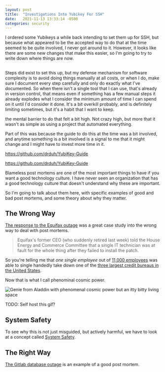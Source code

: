 ```yaml
---
layout: post
title:  "Investigations Into Yubikey For SSH"
date:   2021-11-13 13:33:14 -0500
categories: security
---
```

I ordered some Yubikeys a while back intending to set them up for SSH, but
because what appeared to be the accepted way to do that at the time seemed to be
quite involved, I never got around to it. However, it looks like there are some
new changes that make this easier, so I'm going to try to write down where
things are now.

## 



Steps did exist to set this up, but my defense mechanism for software complexity
is to avoid doing things manually at all costs, or when I do, make sure I
document every step carefully and only do exactly what I've documented. So when
there isn't a single tool that I can use, that's already in version control,
that means even if something has a few manual steps it already explodes what I
consider the minimum amount of time I can spend on it until I'd consider it
done. It's a bit overkill probably, and is definitely limiting sometimes, but
it's a habit that I want to keep.



the
mental barrier to do that felt a bit high. Not crazy high, but more that it
wasn't as simple as using a project that automated everything.



Part of this was because the guide to do this at the time was
a bit involved, and anytime something is a bit involved is a signal to me that
it might change and I might have to invest more time in it.



https://github.com/drduh/YubiKey-Guide


https://github.com/drduh/YubiKey-Guide


Blameless post mortems are one of the most important things to have if you want
a good technology culture.  I have never seen an organization that has a good
technology culture that doesn't understand why these are important.

So I'm going to talk about them here, with specific examples of good and bad
post mortems, and some theory about why they matter.

## The Wrong Way

[The response to the Equifax
outage](https://www.engadget.com/2017/10/03/former-equifax-ceo-blames-breach-on-one-it-employee/)
was a great case study into the wrong way to deal with post mortems.

> Equifax's former CEO (who suddenly retired last week) told the House Energy
> and Commerce Committee that a single IT technician was at fault for the whole
> thing after they failed to install the patch.

So you're telling me that *one single employee* out of [11,000
employees](https://www.equifax.com/about-equifax/company-profile/) was able to
single handedly take down one of the [three largest credit bureaus in the United
States](https://en.wikipedia.org/wiki/Credit_score_in_the_United_States#FICO_score).

Now that is what I call phenominal cosmic power.

![Genie from Aladdin with phenomenal cosmic power but an itty bitty living
space](https://media.giphy.com/media/6CA5k1eHBechO/giphy.gif)

TODO: Self host this gif?

## System Safety

To see why this is not just misguided, but actively harmful, we have to look at
a concept called [System Safety](https://en.wikipedia.org/wiki/System_safety).

## The Right Way

[The Gitlab database
outage](https://about.gitlab.com/2017/02/10/postmortem-of-database-outage-of-january-31/)
is an example of a good post mortem.
